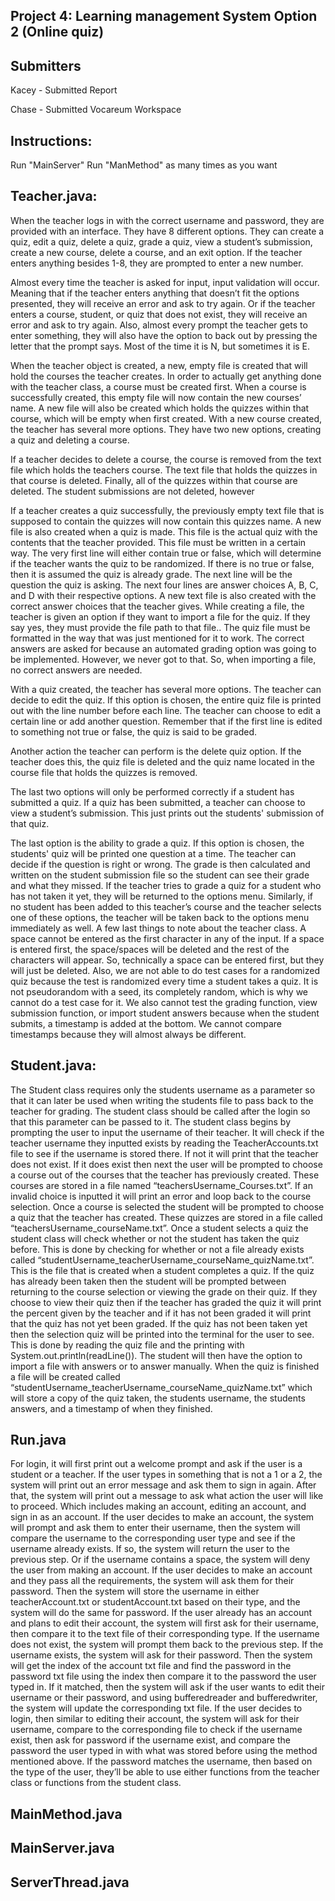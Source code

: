 Project 4: Learning management System Option 2 (Online quiz)
---------------------------------------------------

Submitters
---------------------------------------------------

Kacey - Submitted Report

Chase - Submitted Vocareum Workspace

Instructions:
--------------------------------------------------

Run "MainServer"
Run "ManMethod" as many times as you want


Teacher.java:
---------------------------
When the teacher logs in with the correct username and password, they are provided with an interface. They have 8 different options. They can create a quiz, edit a quiz, delete a quiz, grade a quiz, view a student’s submission, create a new course, delete a course, and an exit option. If the teacher enters anything besides 1-8, they are prompted to enter a new number. 
	
Almost every time the teacher is asked for input, input validation will occur. Meaning that if the teacher enters anything that doesn’t fit the options presented, they will receive an error and ask to try again. Or if the teacher enters a course, student, or quiz that does not exist, they will receive an error and ask to try again. Also, almost every prompt the teacher gets to enter something, they will also have the option to back out by pressing the letter that the prompt says. Most of the time it is N, but sometimes it is E. 

When the teacher object is created, a new, empty file is created that will hold the courses the teacher creates. In order to actually get anything done with the teacher class, a course must be created first. When a course is successfully created, this empty file will now contain the new courses’ name. A new file will also be created which holds the quizzes within that course, which will be empty when first created. With a new course created, the teacher has several more options. They have two new options, creating a quiz and deleting a course. 

If a teacher decides to delete a course, the course is removed from the text file which holds the teachers course. The text file that holds the quizzes in that course is deleted. Finally, all of the quizzes within that course are deleted. The student submissions are not deleted, however

If a teacher creates a quiz successfully, the previously empty text file that is supposed to contain the quizzes will now contain this quizzes name. A new file is also created when a quiz is made. This file is the actual quiz with the contents that the teacher provided. This file must be written in a certain way. The very first line will either contain true or false, which will determine if the teacher wants the quiz to be randomized. If there is no true or false, then it is assumed the quiz is already grade. The next line will be the question the quiz is asking. The next four lines are answer choices A, B, C, and D with their respective options. A new text file is also created with the correct answer choices that the teacher gives. While creating a file, the teacher is given an option if they want to import a file for the quiz. If they say yes, they must provide the file path to that file.. The quiz file must be formatted in the way that was just mentioned for it to work. The correct answers are asked for because an automated grading option was going to be implemented. However, we never got to that. So, when importing a file, no correct answers are needed.

With a quiz created, the teacher has several more options. The teacher can decide to edit the quiz. If this option is chosen, the entire quiz file is printed out with the line number before each line. The teacher can choose to edit a certain line or add another question. Remember that if the first line is edited to something not true or false, the quiz is said to be graded.

Another action the teacher can perform is the delete quiz option. If the teacher does this, the quiz file is deleted and the quiz name located in the course file that holds the quizzes is removed.

The last two options will only be performed correctly if a student has submitted a quiz. If a quiz has been submitted, a teacher can choose to view a student’s submission. This just prints out the students' submission of that quiz.

The last option is the ability to grade a quiz. If this option is chosen, the students' quiz will be printed one question at a time. The teacher can decide if the question is right or wrong. The grade is then calculated and written on the student submission file so the student can see their grade and what they missed. If the teacher tries to grade a quiz for a student who has not taken it yet, they will be returned to the options menu. Similarly, if no student has been added to this teacher’s course and the teacher selects one of these options, the teacher will be taken back to the options menu immediately as well.
A few last things to note about the teacher class. A space cannot be entered as the first character in any of the input. If a space is entered first, the space/spaces will be deleted and the rest of the characters will appear. So, technically a space can be entered first, but they will just be deleted. Also, we are not able to do test cases for a randomized quiz because the test is randomized every time a student takes a quiz. It is not pseudorandom with a seed, its completely random, which is why we cannot do a test case for it. We also cannot test the grading function, view submission function, or import student answers because when the student submits, a timestamp is added at the bottom. We cannot compare timestamps because they will almost always be different.



Student.java:
----------------------------------
The Student class requires only the students username as a parameter so that it can later be used when writing the students file to pass back to the teacher for grading. The student class should be called after the login so that this parameter can be passed to it. The student class begins by prompting the user to input the username of their teacher. It will check if the teacher username they inputted exists by reading the TeacherAccounts.txt file to see if the username is stored there. If not it will print that the teacher does not exist. If it does exist then next the user will be prompted to choose a course out of the courses that the teacher has previously created. These courses are stored in a file named “teachersUsername_Courses.txt”. If an invalid choice is inputted it will print an error and loop back to the course selection. Once a course is selected the student will be prompted to choose a quiz that the teacher has created. These quizzes are stored in a file called “teachersUsername_courseName.txt”. Once a student selects a quiz the student class will check whether or not the student has taken the quiz before. This is done by checking for whether or not a file already exists called “studentUsername_teacherUsername_courseName_quizName.txt”. This is the file that is created when a student completes a quiz. If the quiz has already been taken then the student will be prompted between returning to the course selection or viewing the grade on their quiz. If they choose to view their quiz then if the teacher has graded the quiz it will print the percent given by the teacher and if it has not been graded it will print that the quiz has not yet been graded. If the quiz has not been taken yet then the selection quiz will be printed into the terminal for the user to see. This is done by reading the quiz file and the printing with System.out.println(readLine()). The student will then have the option to import a file with answers or to answer manually. When the quiz is finished a file will be created called “studentUsername_teacherUsername_courseName_quizName.txt” which will store a copy of the quiz taken, the students username, the students answers, and a timestamp of when they finished.




Run.java
-------------------------------------------
For login, it will first print out a welcome prompt and ask if the user is a student or a teacher. If the user types in something that is not a 1 or a 2, the system will print out an error message and ask them to sign in again. After that, the system will print out a message to ask what action the user will like to proceed. Which includes making an account, editing an account, and sign in as an account. If the user decides to make an account, the system will prompt and ask them to enter their username, then the system will compare the username to the corresponding user type and see if the username already exists. If so, the system will return the user to the previous step. Or if the username contains a space, the system will deny the user from making an account. If the user decides to make an account and they pass all the requirements, the system will ask them for their password. Then the system will store the username in either teacherAccount.txt or studentAccount.txt based on their type, and the system will do the same for password. If the user already has an account and plans to edit their account, the system will first ask for their username, then compare it to the text file of their corresponding type. If the username does not exist, the system will prompt them back to the previous step. If the username exists, the system will ask for their password. Then the system will get the index of the account txt file and find the password in the password txt file using the index then compare it to the password the user typed in. If it matched, then the system will ask if the user wants to edit their username or their password, and using bufferedreader and bufferedwriter, the system will update the corresponding txt file. If the user decides to login, then similar to editing their account, the system will ask for their username, compare to the corresponding file to check if the username exist, then ask for password if the username exist, and compare the password the user typed in with what was stored before using the method mentioned above. If the password matches the username, then based on the type of the user, they’ll be able to use either functions from the teacher class or functions from the student class. 


MainMethod.java
-----------------------------------------








MainServer.java
----------------------------------------







ServerThread.java
--------------------------------------
